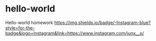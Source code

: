 # hello-world
Hello-world homework
https://img.shields.io/badge/-Instagram-blue?style=for-the-badge&logo=Instagram&link=https://www.instagram.com/junx__o/
